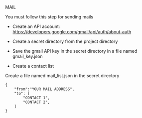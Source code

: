 MAIL

You must follow this step for sending mails
* Create an API account:
https://developers.google.com/gmail/api/auth/about-auth
* Create a secret directory from the project directory

* Save the gmail API key in the secret directory in a file named gmail_key.json

* Create a contact list

Create a file named mail_list.json in the secret directory
```
{
    "from":"YOUR MAIL ADDRESS",
    "to": [
        "CONTACT 1",
        "CONTACT 2",
    ]
}
```
